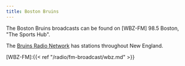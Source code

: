 ```yaml
---
title: Boston Bruins
---
```

The Boston Bruins broadcasts can be found on [WBZ-FM] 98.5 Boston, "The Sports Hub".

The [Bruins Radio Network] has stations throughout New England.

[WBZ-FM]:{{< ref "/radio/fm-broadcast/wbz.md" >}}

[Bruins Radio Network]:https://985thesportshub.com/bruins-radio-network/
